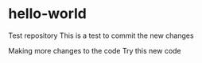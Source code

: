 # hello-world
Test repository
This is a test to commit the new changes

Making more changes to the code
Try this new code
